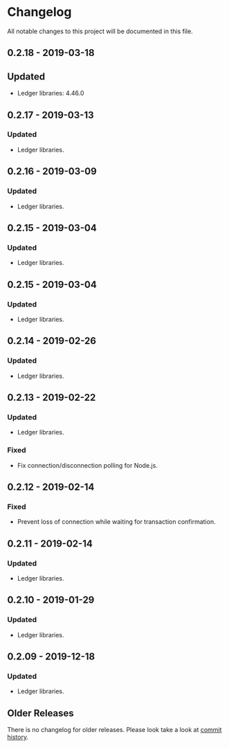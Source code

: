 # Changelog

All notable changes to this project will be documented in this file.

## 0.2.18 - 2019-03-18

## Updated

- Ledger libraries: 4.46.0

## 0.2.17 - 2019-03-13

### Updated

- Ledger libraries.

## 0.2.16 - 2019-03-09

### Updated

- Ledger libraries.

## 0.2.15 - 2019-03-04

### Updated

- Ledger libraries.

## 0.2.15 - 2019-03-04

### Updated

- Ledger libraries.

## 0.2.14 - 2019-02-26

### Updated

- Ledger libraries.

## 0.2.13 - 2019-02-22

### Updated

- Ledger libraries.

### Fixed

- Fix connection/disconnection polling for Node.js.

## 0.2.12 - 2019-02-14

### Fixed

- Prevent loss of connection while waiting for transaction confirmation.

## 0.2.11 - 2019-02-14

### Updated

- Ledger libraries.

## 0.2.10 - 2019-01-29

### Updated

- Ledger libraries.

## 0.2.09 - 2019-12-18

### Updated

- Ledger libraries.

## Older Releases

There is no changelog for older releases. Please look take a look at [commit
history](https://github.com/cosmic-plus/node-ledger-wallet/commits/master).
